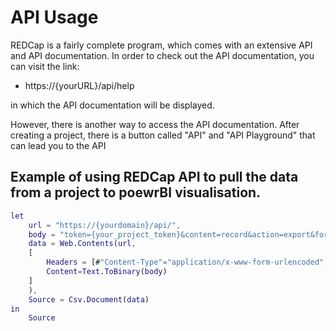 # API Usage

REDCap is a fairly complete program, which comes with an extensive API and API documentation. In order to check out the API documentation, you can visit the link:

- https://{yourURL}/api/help

in which the API documentation will be displayed.

However, there is another way to access the API documentation. After creating a project, there is a button called "API" and "API Playground" that can lead you to the API

## Example of using REDCap API to pull the data from a project to poewrBI visualisation.
```M
let
    url = "https://{yourdomain}/api/",
    body = "token={your_project_token}&content=record&action=export&format=csv&type=flat&csvDelimiter=&rawOrLabel=raw&rawOrLabelHeaders=raw&exportCheckboxLabel=false&exportSurveyFields=false&exportDataAccessGroups=false&returnFormat=json",
    data = Web.Contents(url,
    [ 
        Headers = [#"Content-Type"="application/x-www-form-urlencoded", #"Accept" = "application/json"],
        Content=Text.ToBinary(body)
    ]
    ),
    Source = Csv.Document(data)
in
    Source
```